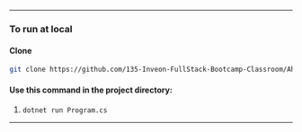 ---------------

### To run at local

#### Clone 
  ```bash 
  git clone https://github.com/135-Inveon-FullStack-Bootcamp-Classroom/AhmetSelmanYildirim.git
  ```

#### Use this command in the project directory:

1. ```dotnet run Program.cs```

---------------
